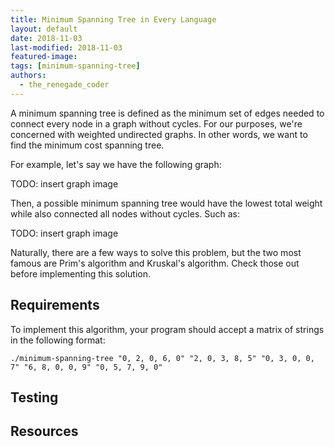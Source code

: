 ```yaml
---
title: Minimum Spanning Tree in Every Language
layout: default
date: 2018-11-03
last-modified: 2018-11-03
featured-image:
tags: [minimum-spanning-tree]
authors:
  - the_renegade_coder
---
```


A minimum spanning tree is defined as the minimum set of edges needed to connect
every node in a graph without cycles. For our purposes, we're concerned with
weighted undirected graphs. In other words, we want to find the minimum cost
spanning tree.

For example, let's say we have the following graph:

TODO: insert graph image

Then, a possible minimum spanning tree would have the lowest total weight
while also connected all nodes without cycles. Such as:

TODO: insert graph image

Naturally, there are a few ways to solve this problem, but the two most famous
are Prim's algorithm and Kruskal's algorithm. Check those out before implementing
this solution.

## Requirements

To implement this algorithm, your program should accept a matrix of strings
in the following format:

```console
./minimum-spanning-tree "0, 2, 0, 6, 0" "2, 0, 3, 8, 5" "0, 3, 0, 0, 7" "6, 8, 0, 0, 9" "0, 5, 7, 9, 0"
```

## Testing

## Resources
